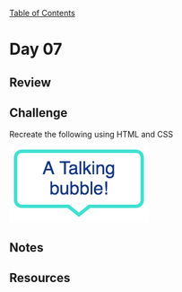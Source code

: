 
[Table of Contents](/README.md)

# Day 07

## Review

## Challenge
Recreate the following using HTML and CSS

![](talking-bubble.png)

## Notes

## Resources
